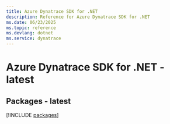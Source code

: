 ```yaml
---
title: Azure Dynatrace SDK for .NET
description: Reference for Azure Dynatrace SDK for .NET
ms.date: 06/23/2025
ms.topic: reference
ms.devlang: dotnet
ms.service: dynatrace
---
```

# Azure Dynatrace SDK for .NET - latest
## Packages - latest
[!INCLUDE [packages](dynatrace-index.md)]